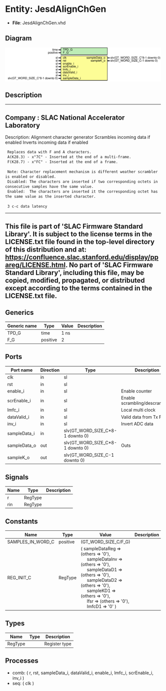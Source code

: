 # Entity: JesdAlignChGen

- **File**: JesdAlignChGen.vhd
## Diagram

![Diagram](JesdAlignChGen.svg "Diagram")
## Description

-----------------------------------------------------------------------------
 Company    : SLAC National Accelerator Laboratory
-----------------------------------------------------------------------------
 Description:  Alignment character generator
     Scrambles incoming data if enabled
     Inverts incoming data if enabled

     Replaces data with F and A characters.
     A(K28.3) - x"7C" - Inserted at the end of a multi-frame.
     F(K28.7) - x"FC" - Inserted at the end of a frame.

     Note: Character replacement mechanism is different weather scrambler is enabled or disabled.
     Disabled: The characters are inserted if two corresponding octets in consecutive samples have the same value.
     Enabled:  The characters are inserted it the corresponding octet has the same value as the inserted character.

     3 c-c data latency

-----------------------------------------------------------------------------
 This file is part of 'SLAC Firmware Standard Library'.
 It is subject to the license terms in the LICENSE.txt file found in the
 top-level directory of this distribution and at:
    https://confluence.slac.stanford.edu/display/ppareg/LICENSE.html.
 No part of 'SLAC Firmware Standard Library', including this file,
 may be copied, modified, propagated, or distributed except according to
 the terms contained in the LICENSE.txt file.
-----------------------------------------------------------------------------
## Generics

| Generic name | Type     | Value | Description |
| ------------ | -------- | ----- | ----------- |
| TPD_G        | time     | 1 ns  |             |
| F_G          | positive | 2     |             |
## Ports

| Port name    | Direction | Type                             | Description                    |
| ------------ | --------- | -------------------------------- | ------------------------------ |
| clk          | in        | sl                               |                                |
| rst          | in        | sl                               |                                |
| enable_i     | in        | sl                               | Enable counter                 |
| scrEnable_i  | in        | sl                               | Enable scrambling/descrambling |
| lmfc_i       | in        | sl                               | Local multi clock              |
| dataValid_i  | in        | sl                               | Valid data from Tx FSM         |
| inv_i        | in        | sl                               | Invert ADC data                |
| sampleData_i | in        | slv(GT_WORD_SIZE_C*8-1 downto 0) |                                |
| sampleData_o | out       | slv(GT_WORD_SIZE_C*8-1 downto 0) | Outs                           |
| sampleK_o    | out       | slv(GT_WORD_SIZE_C-1 downto 0)   |                                |
## Signals

| Name | Type    | Description |
| ---- | ------- | ----------- |
| r    | RegType |             |
| rin  | RegType |             |
## Constants

| Name              | Type     | Value                                                                                                                                                                                                                                                                                                                                                                                                                                                                                                         | Description |
| ----------------- | -------- | ------------------------------------------------------------------------------------------------------------------------------------------------------------------------------------------------------------------------------------------------------------------------------------------------------------------------------------------------------------------------------------------------------------------------------------------------------------------------------------------------------------- | ----------- |
| SAMPLES_IN_WORD_C | positive |  (GT_WORD_SIZE_C/F_G)                                                                                                                                                                                                                                                                                                                                                                                                                                                                                         |             |
| REG_INIT_C        | RegType  |  (       sampleDataReg => (others => '0'),<br><span style="padding-left:20px">       sampleDataInv => (others => '0'),<br><span style="padding-left:20px">       sampleDataD1  => (others => '0'),<br><span style="padding-left:20px">       sampleDataD2  => (others => '0'),<br><span style="padding-left:20px">       sampleKD1     => (others => '0'),<br><span style="padding-left:20px">       lfsr          => (others => '0'),<br><span style="padding-left:20px">       lmfcD1        => '0'       ) |             |
## Types

| Name    | Type | Description     |
| ------- | ---- | --------------- |
| RegType |      |  Register type  |
## Processes
- comb: ( r, rst, sampleData_i, dataValid_i, enable_i, lmfc_i, scrEnable_i,
                   inv_i )
- seq: ( clk )

